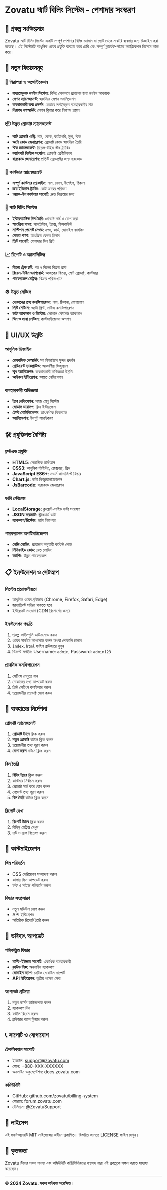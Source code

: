 # Zovatu স্মার্ট বিলিং সিস্টেম - পেশাদার সংস্করণ

## 🎯 প্রকল্প সংক্ষিপ্তসার

Zovatu স্মার্ট বিলিং সিস্টেম একটি সম্পূর্ণ পেশাদার বিলিং সমাধান যা ছোট থেকে মাঝারি ব্যবসার জন্য ডিজাইন করা হয়েছে। এই সিস্টেমটি আধুনিক ওয়েব প্রযুক্তি ব্যবহার করে তৈরি এবং সম্পূর্ণ ক্লায়েন্ট-সাইড অ্যাপ্লিকেশন হিসেবে কাজ করে।

## 🚀 নতুন ফিচারসমূহ

### 🔐 নিরাপত্তা ও অথেন্টিকেশন
- **বাধ্যতামূলক লগইন সিস্টেম**: বিলিং সেকশনে প্রবেশের জন্য লগইন আবশ্যক
- **সেশন ম্যানেজমেন্ট**: স্বয়ংক্রিয় সেশন ভ্যালিডেশন
- **ব্যবহারকারী তথ্য প্রদর্শন**: হেডারে লগইনকৃত ব্যবহারকারীর নাম
- **নিরাপদ লগআউট**: সেশন ক্লিয়ার করে নিরাপদ প্রস্থান

### 📦 উন্নত প্রোডাক্ট ম্যানেজমেন্ট
- **স্মার্ট প্রোডাক্ট এন্ট্রি**: নাম, কোড, ক্যাটাগরি, মূল্য, স্টক
- **অটো কোড জেনারেশন**: প্রোডাক্ট কোড স্বয়ংক্রিয় তৈরি
- **স্টক ম্যানেজমেন্ট**: রিয়েল-টাইম স্টক ট্র্যাকিং
- **ক্যাটাগরি ভিত্তিক সংগঠন**: প্রোডাক্ট শ্রেণীবিভাগ
- **বারকোড জেনারেশন**: প্রতিটি প্রোডাক্টের জন্য বারকোড

### 👥 কাস্টমার ম্যানেজমেন্ট
- **সম্পূর্ণ কাস্টমার প্রোফাইল**: নাম, ফোন, ইমেইল, ঠিকানা
- **ক্রয় ইতিহাস ট্র্যাকিং**: মোট ক্রয়ের পরিমাণ
- **ওয়াক-ইন কাস্টমার সাপোর্ট**: দ্রুত বিক্রয়ের জন্য

### 🧾 স্মার্ট বিলিং সিস্টেম
- **ইন্টারঅ্যাক্টিভ বিল তৈরি**: প্রোডাক্ট সার্চ ও যোগ করা
- **স্বয়ংক্রিয় গণনা**: সাবটোটাল, ট্যাক্স, ডিসকাউন্ট
- **মাল্টিপল পেমেন্ট মেথড**: নগদ, কার্ড, মোবাইল ব্যাংকিং
- **ফেরত গণনা**: স্বয়ংক্রিয় ফেরত হিসাব
- **প্রিন্ট সাপোর্ট**: পেশাদার বিল প্রিন্ট

### 📈 রিপোর্ট ও অ্যানালিটিক্স
- **বিক্রয় ট্রেন্ড চার্ট**: গত ৭ দিনের বিক্রয় গ্রাফ
- **রিয়েল-টাইম ড্যাশবোর্ড**: আজকের বিক্রয়, মোট প্রোডাক্ট, কাস্টমার
- **পারফরমেন্স মেট্রিক্স**: বিক্রয় পরিসংখ্যান

### ⚙️ উন্নত সেটিংস
- **দোকানের তথ্য কনফিগারেশন**: নাম, ঠিকানা, যোগাযোগ
- **প্রিন্ট সেটিংস**: অটো প্রিন্ট, সাইজ কনফিগারেশন
- **ডাটা ব্যাকআপ ও রিস্টোর**: লোকাল স্টোরেজ ব্যাকআপ
- **থিম ও ভাষা সেটিংস**: কাস্টমাইজেশন অপশন

## 🎨 UI/UX উন্নতি

### আধুনিক ডিজাইন
- **রেসপন্সিভ লেআউট**: সব ডিভাইসে সুন্দর প্রদর্শন
- **গ্রেডিয়েন্ট ব্যাকগ্রাউন্ড**: আকর্ষণীয় ভিজ্যুয়াল
- **স্মুথ অ্যানিমেশন**: ব্যবহারকারী অভিজ্ঞতা উন্নতি
- **আইকন ইন্টিগ্রেশন**: স্বজ্ঞাত নেভিগেশন

### ব্যবহারকারী অভিজ্ঞতা
- **ট্যাব নেভিগেশন**: সহজ মেনু সিস্টেম
- **মোডাল ডায়ালগ**: ক্লিন ইন্টারফেস
- **টোস্ট নোটিফিকেশন**: তাৎক্ষণিক ফিডব্যাক
- **ভ্যালিডেশন**: ইনপুট যাচাইকরণ

## 🛠️ প্রযুক্তিগত বৈশিষ্ট্য

### ফ্রন্টএন্ড প্রযুক্তি
- **HTML5**: সেমান্টিক মার্কআপ
- **CSS3**: আধুনিক স্টাইলিং, ফ্লেক্সবক্স, গ্রিড
- **JavaScript ES6+**: মডার্ন জাভাস্ক্রিপ্ট ফিচার
- **Chart.js**: ডাটা ভিজ্যুয়ালাইজেশন
- **JsBarcode**: বারকোড জেনারেশন

### ডাটা স্টোরেজ
- **LocalStorage**: ক্লায়েন্ট-সাইড ডাটা সংরক্ষণ
- **JSON ফরম্যাট**: স্ট্রাকচার্ড ডাটা
- **ব্যাকআপ/রিস্টোর**: ডাটা নিরাপত্তা

### পারফরমেন্স অপটিমাইজেশন
- **লেজি লোডিং**: প্রয়োজন অনুযায়ী কন্টেন্ট লোড
- **মিনিফাইড কোড**: দ্রুত লোডিং
- **ক্যাশিং**: উন্নত পারফরমেন্স

## 📋 ইনস্টলেশন ও সেটআপ

### সিস্টেম প্রয়োজনীয়তা
- আধুনিক ওয়েব ব্রাউজার (Chrome, Firefox, Safari, Edge)
- জাভাস্ক্রিপ্ট সক্রিয় থাকতে হবে
- ইন্টারনেট সংযোগ (CDN রিসোর্সের জন্য)

### ইনস্টলেশন পদ্ধতি
1. প্রকল্প ফাইলগুলি ডাউনলোড করুন
2. ওয়েব সার্ভারে আপলোড করুন অথবা লোকালি চালান
3. `index.html` ফাইল ব্রাউজারে খুলুন
4. ডিফল্ট লগইন: Username: `admin`, Password: `admin123`

### প্রাথমিক কনফিগারেশন
1. সেটিংস মেনুতে যান
2. দোকানের তথ্য আপডেট করুন
3. প্রিন্ট সেটিংস কনফিগার করুন
4. প্রয়োজনীয় প্রোডাক্ট যোগ করুন

## 📖 ব্যবহারের নির্দেশনা

### প্রোডাক্ট ম্যানেজমেন্ট
1. **প্রোডাক্ট ট্যাবে** ক্লিক করুন
2. **নতুন প্রোডাক্ট** বাটনে ক্লিক করুন
3. প্রয়োজনীয় তথ্য পূরণ করুন
4. **যোগ করুন** বাটনে ক্লিক করুন

### বিল তৈরি
1. **বিলিং ট্যাবে** ক্লিক করুন
2. কাস্টমার নির্বাচন করুন
3. প্রোডাক্ট সার্চ করে যোগ করুন
4. পেমেন্ট তথ্য পূরণ করুন
5. **বিল তৈরি** বাটনে ক্লিক করুন

### রিপোর্ট দেখা
1. **রিপোর্ট ট্যাবে** ক্লিক করুন
2. বিভিন্ন মেট্রিক্স দেখুন
3. চার্ট ও গ্রাফ বিশ্লেষণ করুন

## 🔧 কাস্টমাইজেশন

### থিম পরিবর্তন
- CSS ভেরিয়েবল সম্পাদনা করুন
- কালার স্কিম আপডেট করুন
- ফন্ট ও সাইজ পরিবর্তন করুন

### ফিচার সম্প্রসারণ
- নতুন মডিউল যোগ করুন
- API ইন্টিগ্রেশন
- অতিরিক্ত রিপোর্ট তৈরি করুন

## 🚀 ভবিষ্যৎ আপডেট

### পরিকল্পিত ফিচার
- **মাল্টি-ইউজার সাপোর্ট**: একাধিক ব্যবহারকারী
- **ক্লাউড সিঙ্ক**: অনলাইন ব্যাকআপ
- **মোবাইল অ্যাপ**: নেটিভ মোবাইল সাপোর্ট
- **API ইন্টিগ্রেশন**: তৃতীয় পক্ষের সেবা

### আপডেট প্রক্রিয়া
1. নতুন ভার্সন ডাউনলোড করুন
2. ব্যাকআপ নিন
3. ফাইল রিপ্লেস করুন
4. ব্রাউজার ক্যাশ ক্লিয়ার করুন

## 📞 সাপোর্ট ও যোগাযোগ

### টেকনিক্যাল সাপোর্ট
- ইমেইল: support@zovatu.com
- ফোন: +880-XXX-XXXXXX
- অনলাইন ডকুমেন্টেশন: docs.zovatu.com

### কমিউনিটি
- GitHub: github.com/zovatu/billing-system
- ফোরাম: forum.zovatu.com
- টেলিগ্রাম: @ZovatuSupport

## 📄 লাইসেন্স

এই সফটওয়্যারটি MIT লাইসেন্সের অধীনে প্রকাশিত। বিস্তারিত জানতে LICENSE ফাইল দেখুন।

## 🙏 কৃতজ্ঞতা

Zovatu টিমের সকল সদস্য এবং কমিউনিটি কন্ট্রিবিউটরদের ধন্যবাদ যারা এই প্রকল্পকে সফল করতে সাহায্য করেছেন।

---

**© 2024 Zovatu. সকল অধিকার সংরক্ষিত।**


